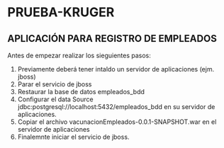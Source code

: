 # PRUEBA-KRUGER
## APLICACIÓN PARA REGISTRO DE EMPLEADOS

Antes de empezar realizar los sieguientes pasos:

1. Previamente deberá tener intaldo un servidor de aplicaciones (ejm. jboss)
2. Parar el servicio de jboss
3. Restaurar la base de datos empleados_bdd
4. Configurar el data Source jdbc:postgresql://localhost:5432/empleados_bdd en su servidor de aplicaciones.
5. Copiar el archivo vacunacionEmpleados-0.0.1-SNAPSHOT.war en el servidor de aplicaciones
7. Finalemnte iniciar el servicio de jboss. 
